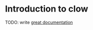 # Introduction to clow

TODO: write [great documentation](http://jacobian.org/writing/what-to-write/)
